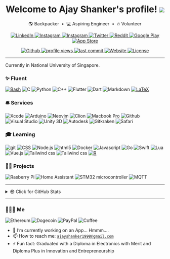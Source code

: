 <!-- ### Hi there 👋🏽 -->

<!-- <h1 align="center">Hi, I'm Ajay Shanker</a></h1> -->

<h1 align="center">
  Welcome to Ajay Shanker's profile!
  <img src="https://media.giphy.com/media/hvRJCLFzcasrR4ia7z/giphy.gif" width="28">
</h1>

<p align="center">
    <a>🌎 Backpacker</a> &nbsp;&bull;&nbsp;
    <a>💻 Aspiring Engineer</a> &nbsp;&bull;&nbsp;
    <a>🔥 Volunteer</a>
</p>

<p align="center">
    <!-- <a href="https://ajayshanker-geek.github.io">Website</a> •
    <a href="https://github.com/AjayShanker-geek">README</a> •
    <a href="https://www.linkedin.com/in/ajay-shanker">LinkedIn</a> •
    <a href="https://www.instagram.com/ajay_shanker/">Instagram</a> •
    <a href="https://twitter.com/AjayShanker98">Twitter</a> • -->
    <a href="https://www.linkedin.com/in/ajay-shanker">
        <img src="https://img.shields.io/badge/LinkedIn-0077B5?style=flat&logo=linkedin&logoColor=white" alt="LinkedIn" />
    <a href="https://www.instagram.com/ajay_shanker/">
        <img src="https://img.shields.io/badge/Instagram-E4405F?style=flat&logo=instagram&logoColor=white" alt="Instagram" />
    <a href="https://www.facebook.com/ajay.shanker.33">
        <img src="https://img.shields.io/badge/Facebook-1877F2?style=flat&logo=facebook&logoColor=white" alt="Instagram" />
    <a href="https://twitter.com/AjayShanker98">
        <img src="https://img.shields.io/twitter/follow/AjayShanker98?logo=twitter" alt="Twitter" />
    <a href="https://www.reddit.com/user/ajay1889">
        <img src="https://img.shields.io/reddit/user-karma/combined/ajay1889?logo=reddit" alt="Reddit" />
    <a href="https://apps.apple.com/us/app/owadio/id1545809203">
        <img src="https://img.shields.io/badge/App_Store-0D96F6?style=flat&logo=app-store&logoColor=white" alt="Google Play" />
    <a href="https://play.google.com/store/apps/details?id=com.ajay.owadio">
        <img src="https://img.shields.io/badge/Google_Play-414141?style=flat&logo=google-play&logoColor=white" alt="App Store" />

</p>

<div align="center">
    </a>
    <a href="https://github.com/AjayShanker-geek">
        <img src="https://img.shields.io/github/followers/AjayShanker-geek?logo=github" alt="Github" />
    <a href="#">
        <img src="https://gpvc.arturio.dev/AjayShanker-geek" alt="profile views">
    </a>
    <a href="https://github.com/AjayShanker-geek/ajayshanker-geek.github.io">
        <img src="https://img.shields.io/github/last-commit/AjayShanker-geek/ajayshanker-geek.github.io" alt="last commit">
    </a>
    <a href="https://ajayshanker-geek.github.io">
        <img src="https://img.shields.io/website?url=https%3A%2F%2Fajayshanker-geek.github.io" alt="Website">
    </a>
    <a href="https://choosealicense.com/licenses/mit">
        <img src="https://img.shields.io/badge/license-MIT-blue.svg?style=flat" alt="License" />
    </a>

</div>

---

Currently in National University of Singapore.

<!-- I'm self-taught on my free to occupy projects related to engineering. -->

<h3>✨ Fluent</h3>
<div>
    <a href="https://github.com/search?q=user%3ADenverCoder1+language%3Abash"><img alt="Bash" src="https://img.shields.io/badge/Bash-121011.svg?logo=gnu-bash&logoColor=white"></a>
  <img alt="C" src="https://img.shields.io/badge/C-00599C?style=flat&logo=c&logoColor=white" />
  <img alt="Python" src="https://img.shields.io/badge/Python-FFD43B?style=flat&logo=python&logoColor=darkgreen" />
  <img alt="C++" src="https://img.shields.io/badge/C%2B%2B-00599C?style=flat&logo=c%2B%2B&logoColor=white" />
    <img alt="Flutter" src="https://img.shields.io/badge/Flutter-02569B?style=flat&logo=flutter&logoColor=white" />
    <img alt="Dart" src="https://img.shields.io/badge/Dart-0175C2?style=flat&logo=dart&logoColor=white" />
    <img alt="Markdown" src="https://img.shields.io/badge/Markdown-000000?style=flat&logo=markdown&logoColor=white" />
        <a href="https://github.com/search?q=user%3ADenverCoder1+language%3Atex"><img alt="LaTeX" src="https://img.shields.io/badge/LaTeX-008080.svg?logo=LaTeX&logoColor=white"></a>
</div>

<h3>🛎 Services</h3>
<div>
    <img alt="Xcode" src="https://img.shields.io/badge/Xcode-007ACC?style=flat&logo=Xcode&logoColor=white" />
    <img alt="Arduino" src="https://img.shields.io/badge/Arduino_IDE-00979D?style=flat&logo=arduino&logoColor=white" />
    <img alt="Neovim" src="https://img.shields.io/badge/Neovim-%2311AB00.svg?&style=flat&logo=neovim&logoColor=white" />
    <img alt="Clion" src="https://img.shields.io/badge/CLion-000000?style=flat&logo=clion&logoColor=white" />
    <img alt="Macbook Pro" src="https://img.shields.io/badge/Apple-MacBook_Pro_2021-999999?style=flat&logo=apple&logoColor=white" />
    <img alt="Github" src="https://img.shields.io/badge/GitHub-100000?style=flat&logo=github&logoColor=white" />
    <img alt="Visual Studio" src="https://img.shields.io/badge/Visual_Studio_Code-007ACC?style=flat&logo=visual%20studio%20code&logoColor=white" />
    <img alt="Unity 3D" src="https://img.shields.io/badge/Unity-100000?style=flat&logo=unity&logoColor=white" />
    <img alt="Autodesk" src="https://img.shields.io/badge/Autodesk-0696D7?style=flat&logo=autodesk&logoColor=white" />
    <img alt="Gitkraken" src="https://img.shields.io/badge/GitKraken-179287?style=flat&logo=GitKraken&logoColor=white" />
    <img alt="Safari" src="https://img.shields.io/badge/Safari-FF1B2D?style=flat&logo=Safari&logoColor=white" />

</div>

<h3>🎓 Learning</h3>
<div>
    <img alt="git" src="https://img.shields.io/badge/Git-F05032?style=flat&logo=git&logoColor=white" />
    <img alt="CSS" src="https://img.shields.io/badge/CSS-1572B6?&style=flat&logo=css3&logoColor=white" />
    <img alt="Node.js" src="https://img.shields.io/badge/Node.js-43853D?style=flat&logo=node.js&logoColor=white" />
    <img alt="html5" src="https://img.shields.io/badge/HTML-E34F26?style=flat&logo=html5&logoColor=white" />
    <img alt="Docker" src="https://img.shields.io/badge/Docker-2CA5E0?style=flat&logo=docker&logoColor=white" />
    <!-- <img alt="Kubernetes" src="https://img.shields.io/badge/-Kubernetes-3498db?style=flat&logo=appveyor&logo=kubernetes&logoColor=white" /> -->
    <img alt="Javascript" src="https://img.shields.io/badge/JavaScript-F7DF1E?style=flat&logo=javascript&logoColor=black" />
    <img alt="Go" src="https://img.shields.io/badge/go-00add8?style=flat&logo=go&logoColor=white" />
    <img alt="Swift" src="https://img.shields.io/badge/Swift-FA7343?style=flat&logo=swift&logoColor=white" />
    <img alt="Lua" src="https://img.shields.io/badge/Lua-2C2D72?style=flat&logo=lua&logoColor=white" />
    <img alt="Vue.js" src="https://img.shields.io/badge/Vue.js-35495E?style=flat&logo=vue.js&logoColor=4FC08D" />
    <img alt="Tailwind css" src="https://img.shields.io/badge/Tailwind_CSS-38B2AC?style=flat&logo=tailwind-css&logoColor=white" />
    <img alt="Tailwind css" src="https://img.shields.io/badge/nuxt.js-00C58E?style=flat&logo=nuxtdotjs&logoColor=white" />
        <a href="https://github.com/search?q=user%3ADenverCoder1+language%3Ar"><img alt="R" src="https://img.shields.io/badge/R-276DC3.svg?logo=r&logoColor=white"></a>

</div>

<h3>👨‍🔬 Projects</h3>
<div>
  <img alt="Rasberry Pi" src="https://img.shields.io/badge/Raspberry pi-C51A4A?style=flat&logo=raspberry pi&logoColor=white" />
    <img alt="Home Assistant" src="https://img.shields.io/badge/Home Assistant-41BDF5?style=flat&logo=home assistant&logoColor=white" />
    <img alt="STM32 microcontroller" src="https://img.shields.io/badge/STM32 microcontroller-03234B?style=flat&logo=stmicroelectronics&logoColor=white" />
    <img alt="MQTT" src="https://img.shields.io/badge/MQTT-3C5280?style=flat&logo=eclipse mosquitto&logoColor=white" />
</div>

---

<details>
<summary>😎 Click for GitHub Stats</summary>

<div align="center">
    </br>
    <img align="center" src="https://profile-counter.glitch.me/ajayshanker-geek/count.svg" />
    </br>
    <img align="center" src="https://github-readme-stats.vercel.app/api?username=ajayshanker-geek&show_icons=true&cache_seconds=86400&theme=onedark&count_private=true" />
    </br>
    <img align="center" src="https://github-readme-streak-stats.herokuapp.com?user=AjayShanker-geek&theme=dark&hide_border=true" />
    </br>
</div>

![Metrics](https://github.com/okasi/okasi/blob/master/github-metrics.svg)

<!--[![GitHub Streak](https://github-readme-streak-stats.herokuapp.com?user=AjayShanker-geek&theme=dark&hide_border=true)](https://git.io/streak-stats) -->

</details>

---

<h3>👨🏽‍💻 Me</h3>

<div >
  <img alt="Ethereum" src="https://img.shields.io/badge/Ethereum-A6A9AA?style=flat&logo=ethereum&logoColor=white" />
    <img alt="Dogecoin" src="https://img.shields.io/badge/dogecoin-C2A633?style=flat&logo=dogecoin&logoColor=white" />
    <img alt="PayPal" src="https://img.shields.io/badge/PayPal-00457C?style=flat&logo=paypal&logoColor=white" />
    <img alt="Coffee" src="https://img.shields.io/badge/Buy_Me_A_Coffee-FFDD00?style=flat&logo=buy-me-a-coffee&logoColor=black" />
</div>

<!-- - [![Typing SVG](https://readme-typing-svg.herokuapp.com?size=16&duration=10000&color=F7F7F7&lines=%F0%9F%94%AD+I%E2%80%99m+currently+working+on+an+App...+Hmmm....)](https://git.io/typing-svg) -->

- 🔭 I’m currently working on an App... Hmmm....
- 📫 How to reach me: [`ajayshanker1998@gmail.com`](mailto:ajayshanker1998@gmail.com?subject=Ajay's Github)
- ⚡ Fun fact: Graduated with a Diploma in Electronics with Merit and Diploma Plus in Innovation and Entrepreneurship

<!--
**AjayShanker-geek/AjayShanker-geek** is a ✨ _special_ ✨ repository because its `README.md` (this file) appears on your GitHub profile.

Here are some ideas to get you started:

- 🔭 I’m currently working on ...
- 🌱 I’m currently learning ...
- 👯 I’m looking to collaborate on ...
- 🤔 I’m looking for help with ...
- 💬 Ask me about ...
- 📫 How to reach me: ...
- 😄 Pronouns: ...
- ⚡ Fun fact: ...
-->
